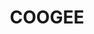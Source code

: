 ---
lastmod: '2025-04-06T06:05:20+00:00'
latitude: -33.929096
layout: suburb
longitude: 151.252171
postcode: '2034'
state: NSW
title: COOGEE
url: /nsw/coogee/
---